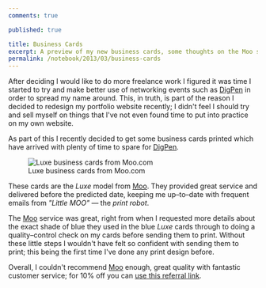 ```yaml
---
comments: true

published: true

title: Business Cards
excerpt: A preview of my new business cards, some thoughts on the Moo service, and 10% off
permalink: /notebook/2013/03/business-cards
---
```


After deciding I would like to do more freelance work I figured it was time I started to try and make better use of networking events such as [DigPen][1] in order to spread my name around. This, in truth, is part of the reason I decided to redesign my portfolio website recently; I didn't feel I should try and sell myself on things that I've not even found time to put into practice on my own website.

As part of this I recently decided to get some business cards printed which have arrived with plenty of time to spare for [DigPen][1].

<figure>
  <img src="/assets/development/2013-03-20-business-cards/cards.jpg" alt="Luxe business cards from Moo.com" />
  <figcaption>
    Luxe business cards from Moo.com
  </figcaption>
</figure>

These cards are the *Luxe* model from [Moo][2]. They provided great service and delivered before the predicted date, keeping me up–to–date with frequent emails from *"Little MOO"* — the *print robot*.

The [Moo][2] service was great, right from when I requested more details about the exact shade of blue they used in the blue *Luxe* cards through to doing a quality–control check on my cards before sending them to print. Without these little steps I wouldn't have felt so confident with sending them to print; this being the first time I've done any print design before.

Overall, I couldn't recommend [Moo][2] enough, great quality with fantastic customer service; for 10% off you can [use this referral link][2].

[1]: http://digpen.com "'The nicest little web conference in the south–west'"
[2]: http://www.moo.com/share/66yt7x "10% off referral link for Moo.com printing"
